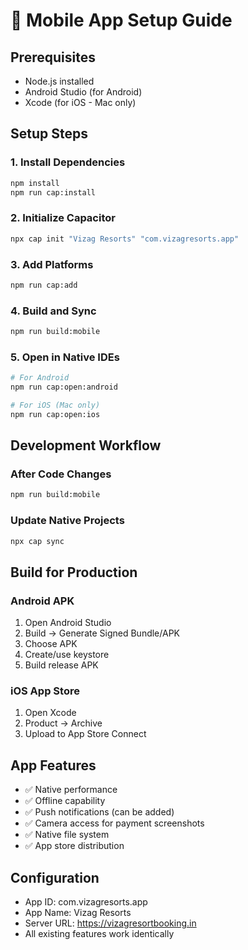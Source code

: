 # 📱 Mobile App Setup Guide

## Prerequisites
- Node.js installed
- Android Studio (for Android)
- Xcode (for iOS - Mac only)

## Setup Steps

### 1. Install Dependencies
```bash
npm install
npm run cap:install
```

### 2. Initialize Capacitor
```bash
npx cap init "Vizag Resorts" "com.vizagresorts.app"
```

### 3. Add Platforms
```bash
npm run cap:add
```

### 4. Build and Sync
```bash
npm run build:mobile
```

### 5. Open in Native IDEs
```bash
# For Android
npm run cap:open:android

# For iOS (Mac only)
npm run cap:open:ios
```

## Development Workflow

### After Code Changes
```bash
npm run build:mobile
```

### Update Native Projects
```bash
npx cap sync
```

## Build for Production

### Android APK
1. Open Android Studio
2. Build → Generate Signed Bundle/APK
3. Choose APK
4. Create/use keystore
5. Build release APK

### iOS App Store
1. Open Xcode
2. Product → Archive
3. Upload to App Store Connect

## App Features
- ✅ Native performance
- ✅ Offline capability
- ✅ Push notifications (can be added)
- ✅ Camera access for payment screenshots
- ✅ Native file system
- ✅ App store distribution

## Configuration
- App ID: com.vizagresorts.app
- App Name: Vizag Resorts
- Server URL: https://vizagresortbooking.in
- All existing features work identically